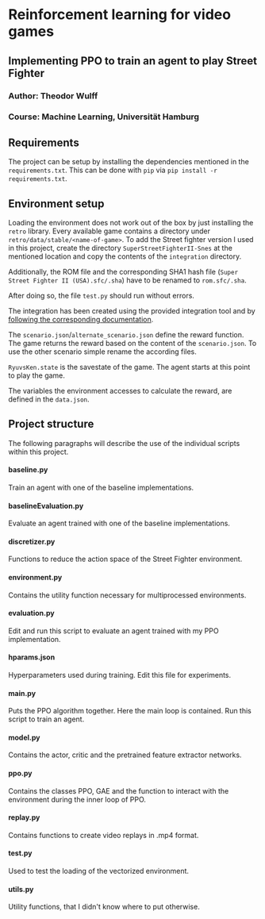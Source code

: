 # Reinforcement learning for video games
## Implementing PPO to train an agent to play Street Fighter
### Author: Theodor Wulff
### Course: Machine Learning, Universität Hamburg

## Requirements
The project can be setup by installing the dependencies mentioned in the `requirements.txt`.
This can be done with `pip` via `pip install -r requirements.txt`.

## Environment setup
Loading the environment does not work out of the box by just installing the `retro` library.
Every available game contains a directory under `retro/data/stable/<name-of-game>`.
To add the Street fighter version I used in this project, create the directory `SuperStreetFighterII-Snes` at the mentioned location and copy the contents of the `integration` directory.

Additionally, the ROM file and the corresponding SHA1 hash file (`Super Street Fighter II (USA).sfc/.sha`) have to be renamed to `rom.sfc/.sha`.

After doing so, the file `test.py` should run without errors. 

The integration has been created using the provided integration tool and by [following the corresponding documentation](https://retro.readthedocs.io/en/latest/integration.html#integrating-a-new-rom).

The `scenario.json`/`alternate_scenario.json` define the reward function. The game returns the reward based on the content of the `scenario.json`. To use the other scenario simple rename the according files.

`RyuvsKen.state` is the savestate of the game. The agent starts at this point to play the game.

The variables the environment accesses to calculate the reward, are defined in the `data.json`.

## Project structure
The following paragraphs will describe the use of the individual scripts within this project.

#### baseline.py
Train an agent with one of the baseline implementations.

#### baselineEvaluation.py
Evaluate an agent trained with one of the baseline implementations.

#### discretizer.py
Functions to reduce the action space of the Street Fighter environment.

#### environment.py
Contains the utility function necessary for multiprocessed environments.

#### evaluation.py
Edit and run this script to evaluate an agent trained with my PPO implementation.

#### hparams.json
Hyperparameters used during training. Edit this file for experiments.

#### main.py
Puts the PPO algorithm together. Here the main loop is contained. Run this script to train an agent.

#### model.py
Contains the actor, critic and the pretrained feature extractor networks.

#### ppo.py
Contains the classes PPO, GAE and the function to interact with the environment during the inner loop of PPO.

#### replay.py
Contains functions to create video replays in .mp4 format.

#### test.py
Used to test the loading of the vectorized environment.

#### utils.py
Utility functions, that I didn't know where to put otherwise.